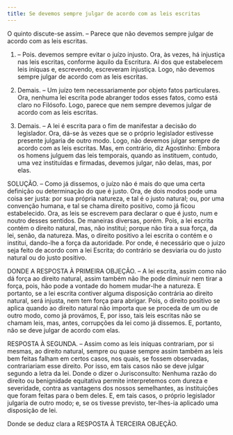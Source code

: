 ```yaml
---
title: Se devemos sempre julgar de acordo com as leis escritas
---
```


O quinto discute-se assim. – Parece que não devemos sempre julgar de acordo com as leis escritas.  

1. – Pois. devemos sempre evitar o juízo injusto. Ora, às vezes, há injustiça nas leis escritas, conforme àquilo da Escritura. Ai dos que estabelecem leis iníquas e, escrevendo, escreveram injustiça. Logo, não devemos sempre julgar de acordo com as leis escritas.  

2. Demais. – Um juízo tem necessariamente por objeto fatos particulares. Ora, nenhuma lei escrita pode abranger todos esses fatos, como está claro no Filósofo. Logo, parece que nem sempre devemos julgar de acordo com as leis escritas.  

3. Demais. – A lei é escrita para o fim de manifestar a decisão do legislador. Ora, dá-se às vezes que se o próprio legislador estivesse presente julgaria de outro modo. Logo, não devemos julgar sempre de acordo com as leis escritas.  Mas, em contrário, diz Agostinho: Embora os homens julguem das leis temporais, quando as instituem, contudo, uma vez instituídas e firmadas, devemos julgar, não delas, mas, por elas.  

SOLUÇÃO. – Como já dissemos, o juízo não é mais do que uma certa definição ou determinação do que é justo. Ora, de dois modos pode uma coisa ser justa: por sua própria natureza, e tal é o justo natural; ou, por uma convenção humana, e tal se chama direito positivo, como já ficou estabelecido. Ora, as leis se escrevem para declarar o que é justo, num e noutro desses sentidos. De maneiras diversas, porém. Pois, a lei escrita contém o direito natural, mas, não institui; porque não tira a sua força, da lei, senão, da natureza. Mas, o direito positivo a lei escrita o contém e o institui, dando-lhe a força da autoridade. Por onde, é necessário que o juizo seja feito de acordo com a lei Escrita; do contrário se desviaria ou do justo natural ou do justo positivo.  

DONDE A RESPOSTA À PRIMEIRA OBJEÇÃO. – A lei escrita, assim como não dá força ao direito natural, assim também não lhe pode diminuir nem tirar a força, pois, hão pode a vontade do homem mudar-lhe a natureza. E portanto, se a lei escrita contiver alguma disposição contrária ao direito natural, será injusta, nem tem força para abrigar. Pois, o direito positivo se aplica quando ao direito natural não importa que se proceda de um ou de outro modo, como já provámos, E, por isso, tais leis escritas não se chamam leis, mas, antes, corrupções da lei como já dissemos. E, portanto, não se deve julgar de acordo com elas.  

RESPOSTA À SEGUNDA. – Assim como as leis iníquas contrariam, por si mesmas, ao direito natural, sempre ou quase sempre assim também as leis bem feitas falham em certos casos, nos quais, se fossem observadas, contrariariam esse direito. Por isso, em tais casos não se deve julgar segundo a letra da lei. Donde o dizer o Jurisconsulto: Nenhuma razão do direito ou benignidade equitativa permite interpretemos com dureza e severidade, contra as vantagens dos nossos semelhantes, as instituições que foram feitas para o bem deles. E, em tais casos, o próprio legislador julgaria de outro modo; e, se os tivesse previsto, ter-lhes-ia aplicado uma disposição de lei.  

Donde se deduz clara a RESPOSTA À TERCEIRA OBJEÇÃO.